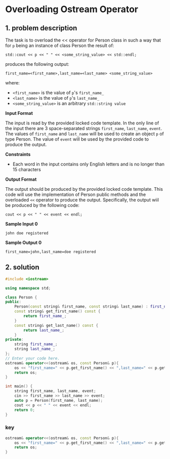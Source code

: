 # Overloading Ostream Operator

## 1. problem description

The task is to overload the << operator for Person class in such a way that for `p` being an instance of class Person the result of:

```
std::cout << p << " " << <some_string_value> << std::endl;
```

produces the following output:

```
first_name=<first_name>,last_name=<last_name> <some_string_value>
```

where:

- `<first_name>` is the value of `p`'s `first_name_`
- `<last_name>` is the value of `p`'s `last_name_`
- `<some_string_value>` is an arbitrary `std::string value`

**Input Format**

The input is read by the provided locked code template. In the only line of the input there are 3 space-separated strings `first_name`, `last_name`, `event`. The values of `first_name` and `last_name` will be used to create an object `p` of type Person. The value of `event` will be used by the provided code to produce the output.

**Constraints**

- Each word in the input contains only English letters and is no longer than 15 characters

**Output Format**

The output should be produced by the provided locked code template. This code will use the implementation of Person public methods and the overloaded `<<` operator to produce the output. Specifically, the output wiil be produced by the following code:

```
cout << p << " " << event << endl;
```

**Sample Input 0**

```
john doe registered
```

**Sample Output 0**

```
first_name=john,last_name=doe registered
```

## 2. solution

```cpp
#include <iostream>

using namespace std;

class Person {
public:
    Person(const string& first_name, const string& last_name) : first_name_(first_name), last_name_(last_name) {}
    const string& get_first_name() const {
        return first_name_;
    }
    const string& get_last_name() const {
        return last_name_;
    }
private:
    string first_name_;
    string last_name_;
};
// Enter your code here.
ostream& operator<<(ostream& os, const Person& p){
    os << "first_name=" << p.get_first_name() << ",last_name=" << p.get_last_name();
    return os;
}

int main() {
    string first_name, last_name, event;
    cin >> first_name >> last_name >> event;
    auto p = Person(first_name, last_name);
    cout << p << " " << event << endl;
    return 0;
}
```



### key

```cpp
ostream& operator<<(ostream& os, const Person& p){
    os << "first_name=" << p.get_first_name() << ",last_name=" << p.get_last_name();
    return os;
}
```

